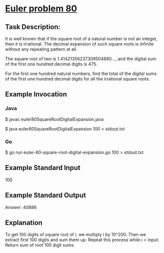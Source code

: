 # [Euler problem 80](https://projecteuler.net/problem=80)

## Task Description:

It is well known that if the square root of a natural number is not an integer, 
then it is irrational. The decimal expansion of such square roots is infinite without any 
repeating pattern at all.

The square root of two is 1.41421356237309504880..., and the digital sum of the first one 
hundred decimal digits is 475.

For the first one hundred natural numbers, find the total of the digital sums of the first 
one hundred decimal digits for all the irrational square roots.

## Example Invocation
### Java
$ javac euler80SquareRootDigitalExpansion.java

$ java euler80SquareRootDigitalExpansion 100 > stdout.txt

### Go
$ go run euler-80-square-root-digital-expansion.go 100 > stdout.txt

## Example Standard Input
100

## Example Standard Output
Answer: 40886

## Explanation
To get 100 digits of square root of i, we multiply i by 10^200. Then we extract first 100 digits and sum them up.
Repeat this process while i < input. Return sum of root 100 digit sums.

